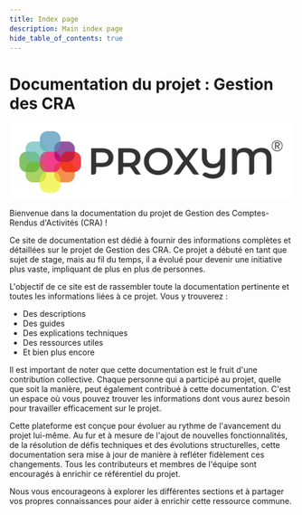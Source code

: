 ```yaml
---
title: Index page
description: Main index page
hide_table_of_contents: true
---
```


# Documentation du projet : Gestion des CRA
![logo](../../static/img/logo.png)

Bienvenue dans la documentation du projet de Gestion des Comptes-Rendus d'Activités (CRA) !

Ce site de documentation est dédié à fournir des informations complètes et détaillées sur le projet de Gestion des CRA. Ce projet a débuté en tant que sujet de stage, mais au fil du temps, il a évolué pour devenir une initiative plus vaste, impliquant de plus en plus de personnes.

L'objectif de ce site est de rassembler toute la documentation pertinente et toutes les informations liées à ce projet. Vous y trouverez :

- Des descriptions
- Des guides
- Des explications techniques
- Des ressources utiles
- Et bien plus encore

Il est important de noter que cette documentation est le fruit d'une contribution collective. Chaque personne qui a participé au projet, quelle que soit la manière, peut également contribué à cette documentation. C'est un espace où vous pouvez trouver les informations dont vous aurez besoin pour travailler efficacement sur le projet.

Cette plateforme est conçue pour évoluer au rythme de l'avancement du projet lui-même. Au fur et à mesure de l'ajout de nouvelles fonctionnalités, de la résolution de défis techniques et des évolutions structurelles, cette documentation sera mise à jour de manière à refléter fidèlement ces changements. Tous les contributeurs et membres de l'équipe sont encouragés à enrichir ce référentiel du projet.

Nous vous encourageons à explorer les différentes sections et à partager vos propres connaissances pour aider à enrichir cette ressource commune.
